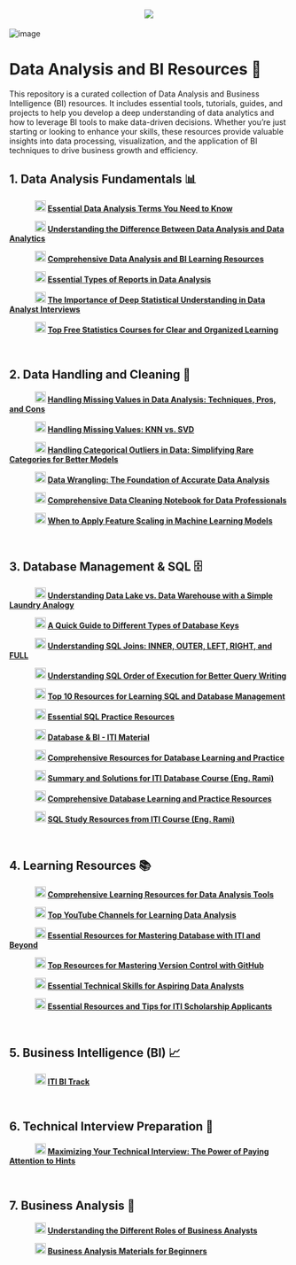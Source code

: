 <h1 align="center">
    <img src="https://readme-typing-svg.herokuapp.com/?font=Righteous&size=35&color=00BFFF&center=true&vCenter=true&width=700&height=100&duration=7000&lines=Hello+Everyone+👋;I+hope+this+content+is+useful+to+you+❤;" />
</h1>

![image](https://github.com/GeorgeHanyMilad/Data-Analysis-and-BI-Resources/blob/master/ReadMe%20Image.gif?raw=true)
<br>

# Data Analysis and BI Resources 📑

This repository is a curated collection of Data Analysis and Business Intelligence (BI) resources. It includes essential tools, tutorials, guides, and projects to help you develop a deep understanding of data analytics and how to leverage BI tools to make data-driven decisions. Whether you’re just starting or looking to enhance your skills, these resources provide valuable insights into data processing, visualization, and the application of BI techniques to drive business growth and efficiency.
<br>

## 1. Data Analysis Fundamentals 📊

&emsp;&emsp;&emsp; **<img src="https://upload.wikimedia.org/wikipedia/commons/c/ca/LinkedIn_logo_initials.png" alt="LinkedIn" width="20" height="20"> [Essential Data Analysis Terms You Need to Know](https://www.linkedin.com/posts/mazen-mohamed11_dataanalysis-analytics-datascience-activity-7233020232670355459-RQwW?utm_source=share&utm_medium=member_desktop)**


&emsp;&emsp;&emsp; **<img src="https://upload.wikimedia.org/wikipedia/commons/c/ca/LinkedIn_logo_initials.png" alt="LinkedIn" width="20" height="20"> [Understanding the Difference Between Data Analysis and Data Analytics](https://www.linkedin.com/posts/metwalley_dataanalysis-dataanalytics-datascience-activity-7228703700159008768-5CBy?utm_source=share&utm_medium=member_desktop)**


&emsp;&emsp;&emsp; **<img src="https://upload.wikimedia.org/wikipedia/commons/c/ca/LinkedIn_logo_initials.png" alt="LinkedIn" width="20" height="20"> [Comprehensive Data Analysis and BI Learning Resources](https://www.linkedin.com/posts/omar-abdelbaki-7a07b7279_dataabranalysis-powerbi-excel-activity-7232904293178048512-9vwu?utm_source=share&utm_medium=member_desktop)**


&emsp;&emsp;&emsp; **<img src="https://upload.wikimedia.org/wikipedia/commons/c/ca/LinkedIn_logo_initials.png" alt="LinkedIn" width="20" height="20"> [Essential Types of Reports in Data Analysis](https://www.linkedin.com/posts/mazen-mohamed11_%D8%A5%D9%8A%D9%87-%D8%A3%D9%86%D9%88%D8%A7%D8%B9-%D8%A7%D9%84%D8%AA%D9%82%D8%A7%D8%B1%D9%8A%D8%B1-%D8%A7%D9%84%D9%84%D9%8A-%D9%84%D8%A7%D8%B2%D9%85-%D8%AA%D8%B9%D8%B1%D9%81%D9%87%D8%A7-%D9%81%D9%8A-%D8%AA%D8%AD%D9%84%D9%8A%D9%84-activity-7234469838054690817-8dIC?utm_source=share&utm_medium=member_desktop)**


&emsp;&emsp;&emsp; **<img src="https://upload.wikimedia.org/wikipedia/commons/c/ca/LinkedIn_logo_initials.png" alt="LinkedIn" width="20" height="20"> [The Importance of Deep Statistical Understanding in Data Analyst Interviews](https://www.linkedin.com/posts/mostafa-abdelghafar_dataanalytics-sql-powerbi-activity-7233091018714185729-ZM9z?utm_source=share&utm_medium=member_desktop)**


&emsp;&emsp;&emsp; **<img src="https://upload.wikimedia.org/wikipedia/commons/c/ca/LinkedIn_logo_initials.png" alt="LinkedIn" width="20" height="20"> [Top Free Statistics Courses for Clear and Organized Learning](https://www.linkedin.com/posts/omar-gamal-hussien_%D8%A7%D9%84%D8%A5%D8%AD%D8%B5%D8%A7%D8%A1-%D8%A7%D9%84%D8%A7%D8%B3%D8%AA%D8%AF%D9%84%D8%A7%D9%84%D9%8A%D8%A9-%D8%A8%D8%A7%D9%84%D8%B9%D8%B1%D8%A8%D9%8A-inferential-activity-7232294456425627649-uKyt?utm_source=share&utm_medium=member_desktop)**

<br>

## 2. Data Handling and Cleaning 🧹

&emsp;&emsp;&emsp; **<img src="https://upload.wikimedia.org/wikipedia/commons/c/ca/LinkedIn_logo_initials.png" alt="LinkedIn" width="20" height="20"> [Handling Missing Values in Data Analysis: Techniques, Pros, and Cons](https://www.linkedin.com/posts/jana-hatem-5997792aa_%D9%81%D9%8A-%D8%B9%D8%A7%D9%84%D9%85-%D8%A7%D9%84-data-analysis-%D8%A7%D9%84%D9%82%D9%8A%D9%85-%D8%A7%D9%84%D9%85%D9%81%D9%82%D9%88%D8%AF%D8%A9-activity-7233569933350031360-lvEo?utm_source=share&utm_medium=member_desktop)**


&emsp;&emsp;&emsp; **<img src="https://upload.wikimedia.org/wikipedia/commons/c/ca/LinkedIn_logo_initials.png" alt="LinkedIn" width="20" height="20"> [Handling Missing Values: KNN vs. SVD](https://www.linkedin.com/posts/beltagy-_aexaetaesaetabraetaeuaeqaeyaeyaeuabraepaesaexaepaesaep-activity-7234577570610991104-h-Kw?utm_source=share&utm_medium=member_desktop)**


&emsp;&emsp;&emsp; **<img src="https://upload.wikimedia.org/wikipedia/commons/c/ca/LinkedIn_logo_initials.png" alt="LinkedIn" width="20" height="20"> [Handling Categorical Outliers in Data: Simplifying Rare Categories for Better Models](https://www.linkedin.com/posts/omar-gamal-hussien_%D9%87%D9%84-%D8%B9%D9%86%D8%AF%D9%89-outliers-%D9%81%D9%8A-categorical-data-%D9%81%D9%8A-activity-7234122591387451392--wBH?utm_source=share&utm_medium=member_desktop)**


&emsp;&emsp;&emsp; **<img src="https://upload.wikimedia.org/wikipedia/commons/c/ca/LinkedIn_logo_initials.png" alt="LinkedIn" width="20" height="20"> [Data Wrangling: The Foundation of Accurate Data Analysis](https://www.linkedin.com/posts/karim-hossam-63b726245_data-wrangling-%D8%A7%D9%84%D8%A3%D8%B3%D8%A7%D8%B3-%D9%84%D9%86%D8%AC%D8%A7%D8%AD-%D8%AA%D8%AD%D9%84%D9%8A%D9%84%D9%83-%D9%84%D9%84%D8%A8%D9%8A%D8%A7%D9%86%D8%A7%D8%AA-activity-7234458743340466176-NiKR?utm_source=share&utm_medium=member_desktop)**


&emsp;&emsp;&emsp; **<img src="https://upload.wikimedia.org/wikipedia/commons/c/ca/LinkedIn_logo_initials.png" alt="LinkedIn" width="20" height="20"> [Comprehensive Data Cleaning Notebook for Data Professionals](https://www.linkedin.com/posts/mina-medhat-moris_data-cleaning-with-pandas-activity-7233546018317864961-cqWt?utm_source=share&utm_medium=member_desktop)**


&emsp;&emsp;&emsp; **<img src="https://upload.wikimedia.org/wikipedia/commons/c/ca/LinkedIn_logo_initials.png" alt="LinkedIn" width="20" height="20"> [When to Apply Feature Scaling in Machine Learning Models](https://www.linkedin.com/posts/mohamed-atef-527b652a3_%D9%87%D9%88-%D8%A7%D8%B2%D8%A7%D9%8A-%D8%AA%D8%B9%D8%B1%D9%81-%D8%A7%D9%86%D9%83-%D9%84%D8%A7%D8%B2%D9%85-%D8%AA%D8%B9%D9%85%D9%84-features-scaling-activity-7235300399329476609-zhn3?utm_source=share&utm_medium=member_desktop)**

<br>

## 3. Database Management & SQL 🗄️

&emsp;&emsp;&emsp; **<img src="https://upload.wikimedia.org/wikipedia/commons/c/ca/LinkedIn_logo_initials.png" alt="LinkedIn" width="20" height="20"> [Understanding Data Lake vs. Data Warehouse with a Simple Laundry Analogy](https://www.linkedin.com/posts/omar-gamal-hussien_%D9%84%D9%83%D8%AB%D8%B1%D8%A9-%D8%A7%D9%84%D8%A3%D8%B3%D8%A6%D9%84%D8%A9-%D8%B9%D9%84%D9%89-data-lake-and-data-warehouse-activity-7225757396965445633-B6l_?utm_source=share&utm_medium=member_desktop)**


&emsp;&emsp;&emsp; **<img src="https://upload.wikimedia.org/wikipedia/commons/c/ca/LinkedIn_logo_initials.png" alt="LinkedIn" width="20" height="20"> [A Quick Guide to Different Types of Database Keys](https://www.linkedin.com/posts/omar-gamal-hussien_%D8%A7%D9%84%D8%A3%D9%86%D9%88%D8%A7%D8%B9-%D8%A7%D9%84%D9%85%D8%AE%D8%AA%D9%84%D9%81%D8%A9-%D9%84%D9%85%D9%81%D8%A7%D8%AA%D9%8A%D8%AD-%D9%82%D9%88%D8%A7%D8%B9%D8%AF-%D8%A7%D9%84%D8%A8%D9%8A%D8%A7%D9%86%D8%A7%D8%AA-activity-7225584584887832576-kuqn?utm_source=share&utm_medium=member_desktop)**


&emsp;&emsp;&emsp; **<img src="https://upload.wikimedia.org/wikipedia/commons/c/ca/LinkedIn_logo_initials.png" alt="LinkedIn" width="20" height="20"> [Understanding SQL Joins: INNER, OUTER, LEFT, RIGHT, and FULL](https://www.linkedin.com/posts/youssef-saeed1_join-sql-dataanalysis-activity-7234504660282220544-e68J?utm_source=share&utm_medium=member_desktop)**


&emsp;&emsp;&emsp; **<img src="https://upload.wikimedia.org/wikipedia/commons/c/ca/LinkedIn_logo_initials.png" alt="LinkedIn" width="20" height="20"> [Understanding SQL Order of Execution for Better Query Writing](https://www.linkedin.com/posts/omar-gamal-hussien_%D8%B3%D9%84%D8%A7%D9%85-%D8%B9%D9%84%D9%8A%D9%83%D9%85-%D9%84%D9%88-%D8%A5%D9%86%D8%AA-%D9%84%D8%B3%D8%A7-%D9%87%D8%AA%D8%A8%D8%AF%D8%A3-%D8%AA%D8%AA%D8%B9%D9%84%D9%85-sql-activity-7213257109554028546-Y9D7?utm_source=share&utm_medium=member_desktop)**


&emsp;&emsp;&emsp; **<img src="https://upload.wikimedia.org/wikipedia/commons/c/ca/LinkedIn_logo_initials.png" alt="LinkedIn" width="20" height="20"> [Top 10 Resources for Learning SQL and Database Management](https://www.linkedin.com/posts/shrouk-adel_database-sql-mysql-activity-7116707812772052993-WrxK?utm_source=share&utm_medium=member_desktop)**


&emsp;&emsp;&emsp; **<img src="https://upload.wikimedia.org/wikipedia/commons/c/ca/LinkedIn_logo_initials.png" alt="LinkedIn" width="20" height="20"> [Essential SQL Practice Resources](https://www.linkedin.com/posts/%F0%9F%87%AF%F0%9F%87%B4yousuf-muhammed%F0%9F%87%AF%F0%9F%87%B4-695339198_internship-jo4u-activity-7192857053336387584-r5gU?utm_source=share&utm_medium=member_desktop)**


&emsp;&emsp;&emsp; **<img src="https://th.bing.com/th/id/R.8fbb6f189fc0a75052632ddd53c3754a?rik=hWJg%2fzxa1e3Xxw&pid=ImgRaw&r=0" alt="Google Drive" width="20" height="20"> [Database & BI - ITI Material](https://drive.google.com/drive/folders/1uD8v_GzZISD6TacXAFoCieMIso1Uy2s-)**


&emsp;&emsp;&emsp; **<img src="https://upload.wikimedia.org/wikipedia/commons/c/ca/LinkedIn_logo_initials.png" alt="LinkedIn" width="20" height="20"> [Comprehensive Resources for Database Learning and Practice](https://www.linkedin.com/posts/mohamed-elsaid-a4004b273_%D8%A8%D8%A7%D9%84%D9%86%D8%B3%D8%A8%D9%87-%D9%84%D8%A7%D8%AE%D9%88%D8%A7%D9%86%D8%A7-%D8%A7%D9%84%D9%8A-%D8%A8%D9%8A%D8%B0%D8%A7%D9%83%D8%B1%D9%88%D8%A7-%F0%9D%97%97%F0%9D%97%AE%F0%9D%98%81%F0%9D%97%AE%F0%9D%97%AF%F0%9D%97%AE-activity-7226201046325334016-V5HC?utm_source=share&utm_medium=member_desktop)**


&emsp;&emsp;&emsp; **<img src="https://upload.wikimedia.org/wikipedia/commons/c/ca/LinkedIn_logo_initials.png" alt="LinkedIn" width="20" height="20"> [Summary and Solutions for ITI Database Course (Eng. Rami)](https://www.linkedin.com/posts/mohamed-elsaid-a4004b273_%D8%AD%D8%AF-%D9%85%D9%86-%D8%A7%D8%B5%D8%AF%D9%82%D8%A7%D8%A6%D9%86%D8%A7-%D8%A7%D9%84%D9%85%D9%87%D9%86%D8%AF%D8%B3%D9%8A%D9%86-%D8%A7%D9%84%D9%8A-%D9%85%D8%AA%D8%A7%D8%A8%D8%B9%D9%8A%D9%86-%D9%83%D9%88%D8%B1%D8%B3-activity-7238239806818791424-9zVc?utm_source=share&utm_medium=member_desktop)**


&emsp;&emsp;&emsp; **<img src="https://upload.wikimedia.org/wikipedia/commons/c/ca/LinkedIn_logo_initials.png" alt="LinkedIn" width="20" height="20"> [Comprehensive Database Learning and Practice Resources](https://www.linkedin.com/posts/mohamed-elsaid-a4004b273_%D9%85-%D8%B9%D9%85%D8%B1-%D8%B2%D9%85%D9%8A%D9%84%D9%86%D8%A7-%D8%B9%D9%85%D9%84-%D8%AA%D9%84%D8%AE%D9%8A%D8%B5-%D9%84%D9%83%D9%88%D8%B1%D8%B3-%D8%A7%D9%84-database-activity-7210853918027771904-Aebj?utm_source=share&utm_medium=member_desktop)**


&emsp;&emsp;&emsp; **<img src="https://upload.wikimedia.org/wikipedia/commons/c/ca/LinkedIn_logo_initials.png" alt="LinkedIn" width="20" height="20"> [SQL Study Resources from ITI Course (Eng. Rami)](https://www.linkedin.com/posts/mariem-abdalwahab-961511244_sql-google-drive-activity-7195849333232017409-q3nn?utm_source=share&utm_medium=member_desktop)**

<br>

## 4. Learning Resources 📚


&emsp;&emsp;&emsp; **<img src="https://upload.wikimedia.org/wikipedia/commons/c/ca/LinkedIn_logo_initials.png" alt="LinkedIn" width="20" height="20"> [Comprehensive Learning Resources for Data Analysis Tools](https://www.linkedin.com/posts/omar-gamal-hussien_%D8%A7%D9%84%D8%B3%D9%84%D8%A7%D9%85-%D8%B9%D9%84%D9%8A%D9%83%D9%85-%D9%84%D9%88-%D8%A7%D9%86%D8%AA-%D8%A8%D8%AA%D8%AA%D8%B9%D9%84%D9%85-data-analysis-activity-7229044160182272002-jlqk?utm_source=share&utm_medium=member_desktop)**


&emsp;&emsp;&emsp; **<img src="https://upload.wikimedia.org/wikipedia/commons/c/ca/LinkedIn_logo_initials.png" alt="LinkedIn" width="20" height="20"> [Top YouTube Channels for Learning Data Analysis](https://www.linkedin.com/posts/omar-gamal-hussien_%D8%A7%D9%84%D8%B3%D9%84%D8%A7%D9%85-%D8%B9%D9%84%D9%8A%D9%83%D9%85-%D8%AC%D8%A8%D8%AA%D9%84%D9%83-%D8%A7%D9%81%D8%B6%D9%84-channels-%D8%B9%D9%84%D9%89-%D9%8A%D9%88%D8%AA%D9%8A%D9%88%D8%A8-activity-7233123702110920706-W6eL?utm_source=share&utm_medium=member_desktop)**


&emsp;&emsp;&emsp; **<img src="https://upload.wikimedia.org/wikipedia/commons/c/ca/LinkedIn_logo_initials.png" alt="LinkedIn" width="20" height="20"> [Essential Resources for Mastering Database with ITI and Beyond](https://www.linkedin.com/posts/mohamed-elsaid-a4004b273_%D8%A8%D8%A7%D9%84%D9%86%D8%B3%D8%A8%D9%87-%D9%84%D8%A7%D8%AE%D9%88%D8%A7%D9%86%D8%A7-%D8%A7%D9%84%D9%8A-%D8%A8%D9%8A%D8%B0%D8%A7%D9%83%D8%B1%D9%88%D8%A7-%F0%9D%97%97%F0%9D%97%AE%F0%9D%98%81%F0%9D%97%AE%F0%9D%97%AF%F0%9D%97%AE-activity-7226201046325334016-V5HC?utm_source=share&utm_medium=member_desktop)**


&emsp;&emsp;&emsp; **<img src="https://upload.wikimedia.org/wikipedia/commons/c/ca/LinkedIn_logo_initials.png" alt="LinkedIn" width="20" height="20"> [Top Resources for Mastering Version Control with GitHub](https://www.linkedin.com/posts/omar-abdullah-741547223_%D8%A7%D9%84%D8%B3%D9%84%D8%A7%D9%85-%D8%B9%D9%84%D9%8A%D9%83%D9%85-%D9%88%D8%B1%D8%AD%D9%85%D9%87-%D8%A7%D9%84%D9%84%D9%87-%D9%88%D8%A8%D8%B1%D9%83%D8%A7%D8%AA%D9%87-%D8%A8%D9%85-%D8%A7%D9%86-%D8%A7%D8%BA%D9%84%D8%A8%D9%86%D8%A7-activity-7234899668122386432-fnnz?utm_source=share&utm_medium=member_desktop)**


&emsp;&emsp;&emsp; **<img src="https://upload.wikimedia.org/wikipedia/commons/c/ca/LinkedIn_logo_initials.png" alt="LinkedIn" width="20" height="20"> [Essential Technical Skills for Aspiring Data Analysts](https://www.linkedin.com/posts/somnath-paul-3b41a1241_technical-skills-required-to-become-a-data-activity-7157969165117517824-Ygbn?utm_source=share&utm_medium=member_desktop)**


&emsp;&emsp;&emsp; **<img src="https://upload.wikimedia.org/wikipedia/commons/c/ca/LinkedIn_logo_initials.png" alt="LinkedIn" width="20" height="20"> [Essential Resources and Tips for ITI Scholarship Applicants](https://www.linkedin.com/posts/mohamadamgad_iti-notion-activity-7219377462873378816-BAj6?utm_source=share&utm_medium=member_desktop)**

<br>

## 5. Business Intelligence (BI) 📈

&emsp;&emsp;&emsp; **<img src="https://th.bing.com/th/id/R.a72201120ba44d15f08085c87b0f4b73?rik=YgeuQ4KRBe9SIA&riu=http%3a%2f%2ffreevector.co%2fwp-content%2fuploads%2f2010%2f06%2fmega-icon.png&ehk=2A9UtC8pAJ%2b9%2f0VaQ9syp4pgX12TJK5wJEQwE05pQ%2bI%3d&risl=&pid=ImgRaw&r=0" alt="Mega" width="20" height="20"> [ITI BI Track](https://mega.nz/folder/kp5RFACR#tEcE-S38Bfkjim7gBp4e9Q)**

<br>

## 6. Technical Interview Preparation 🎯

&emsp;&emsp;&emsp; **<img src="https://upload.wikimedia.org/wikipedia/commons/c/ca/LinkedIn_logo_initials.png" alt="LinkedIn" width="20" height="20"> [Maximizing Your Technical Interview: The Power of Paying Attention to Hints](https://www.linkedin.com/posts/bishoy-samir_%D9%84%D9%88-%D8%A7%D9%86%D8%AA-%D8%AF%D8%A7%D8%AE%D9%84-interview-%D9%82%D8%B1%D9%8A%D8%A8-%D9%81%D8%A7-%D8%B9%D8%A7%D9%8A%D8%B2-%D8%A7%D9%83%D9%84%D9%85%D9%83-activity-7234897357581017088-VqVI?utm_source=share&utm_medium=member_desktop)**

<br>

## 7. Business Analysis 💼

&emsp;&emsp;&emsp; **<img src="https://upload.wikimedia.org/wikipedia/commons/c/ca/LinkedIn_logo_initials.png" alt="LinkedIn" width="20" height="20"> [Understanding the Different Roles of Business Analysts](https://www.linkedin.com/posts/mazen-mohamed11_businessanalysis-teamwork-activity-7235556931447250944-nVf0?utm_source=share&utm_medium=member_desktop)**


&emsp;&emsp;&emsp; **<img src="https://upload.wikimedia.org/wikipedia/commons/c/ca/LinkedIn_logo_initials.png" alt="LinkedIn" width="20" height="20"> [Business Analysis Materials for Beginners](https://www.linkedin.com/posts/nada-samy-79637018b_ba-materials-activity-7230624580762038272-OrtS?utm_source=share&utm_medium=member_desktop)**
